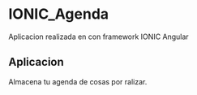 # IONIC_Agenda

Aplicacion realizada en con framework IONIC Angular

 ## Aplicacion

Almacena tu agenda de cosas por ralizar.
